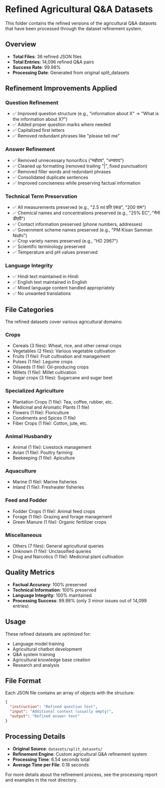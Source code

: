 # Refined Agricultural Q&A Datasets

This folder contains the refined versions of the agricultural Q&A datasets that have been processed through the dataset refinement system.

## Overview

- **Total Files**: 36 refined JSON files
- **Total Entries**: 14,096 refined Q&A pairs
- **Success Rate**: 99.98%
- **Processing Date**: Generated from original split_datasets

## Refinement Improvements Applied

### Question Refinement
- ✅ Improved question structure (e.g., "information about X" → "What is the information about X?")
- ✅ Added proper question marks where needed
- ✅ Capitalized first letters
- ✅ Removed redundant phrases like "please tell me"

### Answer Refinement
- ✅ Removed unnecessary honorifics ("महोदय", "धन्यवाद")
- ✅ Cleaned up formatting (removed trailing "|", fixed punctuation)
- ✅ Removed filler words and redundant phrases
- ✅ Consolidated duplicate sentences
- ✅ Improved conciseness while preserving factual information

### Technical Term Preservation
- ✅ All measurements preserved (e.g., "2.5 ml प्रति एकड़", "200 ग्राम")
- ✅ Chemical names and concentrations preserved (e.g., "25% EC", "नैनो डीएपी")
- ✅ Contact information preserved (phone numbers, addresses)
- ✅ Government scheme names preserved (e.g., "PM Kisan Samman Nidhi")
- ✅ Crop variety names preserved (e.g., "HD 2967")
- ✅ Scientific terminology preserved
- ✅ Temperature and pH values preserved

### Language Integrity
- ✅ Hindi text maintained in Hindi
- ✅ English text maintained in English
- ✅ Mixed language content handled appropriately
- ✅ No unwanted translations

## File Categories

The refined datasets cover various agricultural domains:

### Crops
- Cereals (3 files): Wheat, rice, and other cereal crops
- Vegetables (2 files): Various vegetable cultivation
- Fruits (1 file): Fruit cultivation and management
- Pulses (1 file): Legume crops
- Oilseeds (1 file): Oil-producing crops
- Millets (1 file): Millet cultivation
- Sugar crops (3 files): Sugarcane and sugar beet

### Specialized Agriculture
- Plantation Crops (1 file): Tea, coffee, rubber, etc.
- Medicinal and Aromatic Plants (1 file)
- Flowers (1 file): Floriculture
- Condiments and Spices (1 file)
- Fiber Crops (1 file): Cotton, jute, etc.

### Animal Husbandry
- Animal (1 file): Livestock management
- Avian (1 file): Poultry farming
- Beekeeping (1 file): Apiculture

### Aquaculture
- Marine (1 file): Marine fisheries
- Inland (1 file): Freshwater fisheries

### Feed and Fodder
- Fodder Crops (1 file): Animal feed crops
- Forage (1 file): Grazing and forage management
- Green Manure (1 file): Organic fertilizer crops

### Miscellaneous
- Others (7 files): General agricultural queries
- Unknown (1 file): Unclassified queries
- Drug and Narcotics (1 file): Medicinal plant cultivation

## Quality Metrics

- **Factual Accuracy**: 100% preserved
- **Technical Information**: 100% preserved
- **Language Integrity**: 100% maintained
- **Processing Success**: 99.98% (only 3 minor issues out of 14,099 entries)

## Usage

These refined datasets are optimized for:
- Language model training
- Agricultural chatbot development
- Q&A system training
- Agricultural knowledge base creation
- Research and analysis

## File Format

Each JSON file contains an array of objects with the structure:
```json
{
  "instruction": "Refined question text",
  "input": "Additional context (usually empty)",
  "output": "Refined answer text"
}
```

## Processing Details

- **Original Source**: `datasets/split_datasets/`
- **Refinement Engine**: Custom agricultural Q&A refinement system
- **Processing Time**: 6.54 seconds total
- **Average Time per File**: 0.18 seconds

For more details about the refinement process, see the processing report and examples in the root directory.